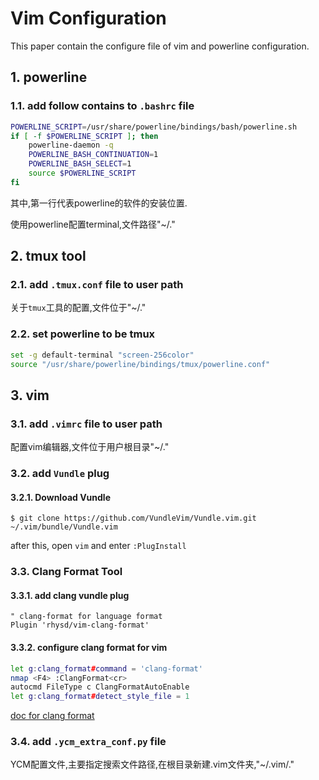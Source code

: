 # Vim Configuration
This paper contain the configure file of vim and powerline configuration.

## 1. powerline

### 1.1. add follow contains to `.bashrc` file

```bash
POWERLINE_SCRIPT=/usr/share/powerline/bindings/bash/powerline.sh
if [ -f $POWERLINE_SCRIPT ]; then
    powerline-daemon -q
    POWERLINE_BASH_CONTINUATION=1
    POWERLINE_BASH_SELECT=1
    source $POWERLINE_SCRIPT
fi
```

其中,第一行代表powerline的软件的安装位置.

使用powerline配置terminal,文件路径"~/."

## 2. tmux tool

### 2.1. add `.tmux.conf` file to user path

关于`tmux`工具的配置,文件位于"~/."

### 2.2. set powerline to be tmux
```bash
set -g default-terminal "screen-256color"
source "/usr/share/powerline/bindings/tmux/powerline.conf"
```

## 3. vim
### 3.1. add `.vimrc` file to user path

配置vim编辑器,文件位于用户根目录"~/."

### 3.2. add `Vundle` plug
#### 3.2.1. Download Vundle
```shell
$ git clone https://github.com/VundleVim/Vundle.vim.git ~/.vim/bundle/Vundle.vim
```
after this, open `vim` and enter `:PlugInstall`

### 3.3. Clang Format Tool
#### 3.3.1. add clang vundle plug
```shell
" clang-format for language format
Plugin 'rhysd/vim-clang-format'
```

#### 3.3.2. configure clang format for vim
```bash
let g:clang_format#command = 'clang-format'
nmap <F4> :ClangFormat<cr>
autocmd FileType c ClangFormatAutoEnable
let g:clang_format#detect_style_file = 1
```
[doc for clang format](https://github.com/rhysd/vim-clang-format)

### 3.4. add `.ycm_extra_conf.py` file

YCM配置文件,主要指定搜索文件路径,在根目录新建.vim文件夹,"~/.vim/."
